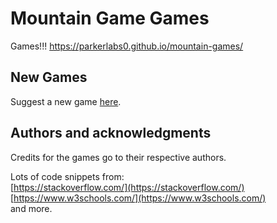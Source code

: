 # Mountain Game Games
 Games!!!
 https://parkerlabs0.github.io/mountain-games/
## New Games
Suggest a new game [here](https://mountain658.github.io/suggestions.html).
## Authors and acknowledgments
Credits for the games go to their respective authors.

Lots of code snippets from:  
[https://stackoverflow.com/](https://stackoverflow.com/)  
[https://www.w3schools.com/](https://www.w3schools.com/)  
and more.
